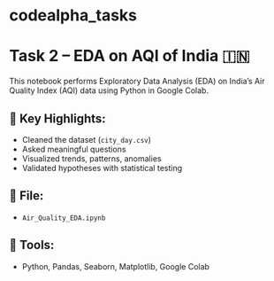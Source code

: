 # codealpha_tasks
# Task 2 – EDA on AQI of India 🇮🇳

This notebook performs Exploratory Data Analysis (EDA) on India’s Air Quality Index (AQI) data using Python in Google Colab.

## 🔹 Key Highlights:
- Cleaned the dataset (`city_day.csv`)
- Asked meaningful questions
- Visualized trends, patterns, anomalies
- Validated hypotheses with statistical testing

## 📁 File:
- `Air_Quality_EDA.ipynb`

## 📌 Tools:
- Python, Pandas, Seaborn, Matplotlib, Google Colab
